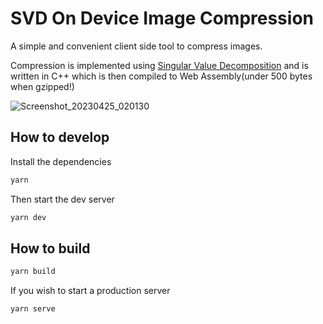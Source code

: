 # SVD On Device Image Compression

A simple and convenient client side tool to compress images. 

Compression is implemented using [Singular Value Decomposition](https://en.wikipedia.org/wiki/Singular_value_decomposition) and is written in C++ which is then compiled to Web Assembly(under 500 bytes when gzipped!)

![Screenshot_20230425_020130](https://user-images.githubusercontent.com/10794178/234109860-a78768db-ece9-4b87-ae68-458e2ed9be93.png)
## How to develop

Install the dependencies

```bash
yarn
```

Then start the dev server

```bash
yarn dev
```

## How to build

```bash
yarn build
```

If you wish to start a production server

```bash
yarn serve
```
